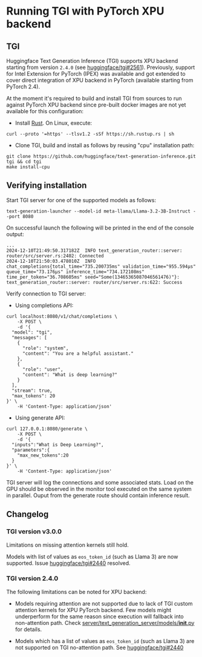# Running TGI with PyTorch XPU backend

## TGI

Huggingface Text Generation Inference (TGI) supports XPU backend starting from version `2.4.0` (see [huggingface/tgi#2561]). Previously, support for Intel Extension for PyTorch (IPEX) was available and got extended to cover direct integration of XPU backend in PyTorch (available starting from PyTorch 2.4).

At the moment it's required to build and install TGI from sources to run against PyTorch XPU backend since pre-built docker images are not yet available for this configuration:

* Install [Rust]. On Linux, execute:

```
curl --proto '=https' --tlsv1.2 -sSf https://sh.rustup.rs | sh
```

* Clone TGI, build and install as follows by reusing "cpu" installation path:

```
git clone https://github.com/huggingface/text-generation-inference.git tgi && cd tgi
make install-cpu
```

## Verifying installation

Start TGI server for one of the supported models as follows:

```
text-generation-launcher --model-id meta-llama/Llama-3.2-3B-Instruct --port 8080
```

On successful launch the following will be printed in the end of the console output:

```
...
2024-12-10T21:49:50.317182Z  INFO text_generation_router::server: router/src/server.rs:2402: Connected
2024-12-10T21:50:03.478010Z  INFO chat_completions{total_time="735.200735ms" validation_time="955.594µs" queue_time="73.176µs" inference_time="734.172108ms" time_per_token="36.708605ms" seed="Some(13465365087046561476)"}: text_generation_router::server: router/src/server.rs:622: Success
```

Verify connection to TGI server:

* Using completions API:

```
curl localhost:8080/v1/chat/completions \
    -X POST \
    -d '{
  "model": "tgi",
  "messages": [
    {
      "role": "system",
      "content": "You are a helpful assistant."
    },
    {
      "role": "user",
      "content": "What is deep learning?"
    }
  ],
  "stream": true,
  "max_tokens": 20
}' \
    -H 'Content-Type: application/json'
```

* Using generate API:

```
curl 127.0.0.1:8080/generate \
    -X POST \
    -d '{
  "inputs":"What is Deep Learning?",
  "parameters":{
    "max_new_tokens":20
  }
}' \
    -H 'Content-Type: application/json'
```

TGI server will log the connections and some associated stats. Load on the GPU should be observed in the monitor tool executed on the same system in parallel. Ouput from the generate route should contain inference result.

## Changelog

### TGI version v3.0.0

Limitations on missing attention kernels still hold.

Models with list of values as `eos_token_id` (such as Llama 3) are now supported. Issue [huggingface/tgi#2440] resolved.

### TGI version 2.4.0

The following limitations can be noted for XPU backend:

* Models requiring attention are not supported due to lack of TGI custom attention kernels for XPU PyTorch backend. Few models might underperform for the same reason since execution will fallback into non-attention path. Check [server/text_generation_server/models/__init__.py](https://github.com/huggingface/text-generation-inference/blob/v2.4.0/server/text_generation_server/models/__init__.py) for details.

* Models which has a list of values as `eos_token_id` (such as Llama 3) are not supported on TGI no-attention path. See [huggingface/tgi#2440]

[Rust]: https://www.rust-lang.org/

[huggingface/tgi#2561]: https://github.com/huggingface/text-generation-inference/pull/2561

[huggingface/tgi#2440]: https://github.com/huggingface/text-generation-inference/issues/2440
